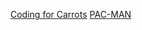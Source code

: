 [Coding for Carrots](https://www.google.com/logos/2017/logo17/logo17.html?hl=en)
[PAC-MAN](https://www.google.com/search?safe=active&q=popular+Google+Doodle+games&oi=ddle&ct=153499275&hl=en&sa=X&ved=0ahUKEwjci53Z36PpAhURpZ4KHcRxCqYQPQgP&biw=1440&bih=702&dpr=1)
